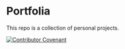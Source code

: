 # Portfolia

This repo is a collection of personal projects.

[![Contributor Covenant](https://img.shields.io/badge/Contributor%20Covenant-2.1-4baaaa.svg)](code_of_conduct.md)
